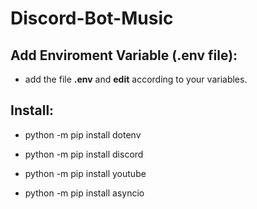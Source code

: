 # Discord-Bot-Music
## Add Enviroment Variable (.env file):
- add the file **.env** and **edit** according to your variables.
## Install:
- python -m pip install dotenv

- python -m pip install discord

- python -m pip install youtube

- python -m pip install asyncio



